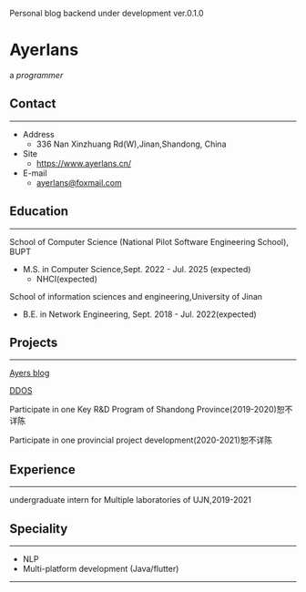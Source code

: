  Personal blog backend under development ver.0.1.0

# Ayerlans

a *programmer*

## Contact
---
- Address
    - 336 Nan Xinzhuang Rd(W),Jinan,Shandong, China
- Site
    - https://www.ayerlans.cn/
- E-mail
    -  ayerlans@foxmail.com  
## Education

---

School of Computer Science (National Pilot Software Engineering School), BUPT

- M.S. in Computer Science,Sept. 2022 - Jul. 2025 (expected)
  + NHCI(expected)

School of information sciences and engineering,University of Jinan

+ B.E. in Network Engineering, Sept. 2018 - Jul. 2022(expected)

## Projects

---

[Ayers blog](https://github.com/evangelionleo/evangelionleo.github.io)

[DDOS](https://github.com/evangelionleo/cname_PqII)

Participate in one Key R&D Program of Shandong Province(2019-2020)恕不详陈

Participate in one provincial project development(2020-2021)恕不详陈

## Experience
---
undergraduate intern for Multiple laboratories of UJN,2019-2021 


## Speciality

---
- NLP
- Multi-platform development (Java/flutter)
---

